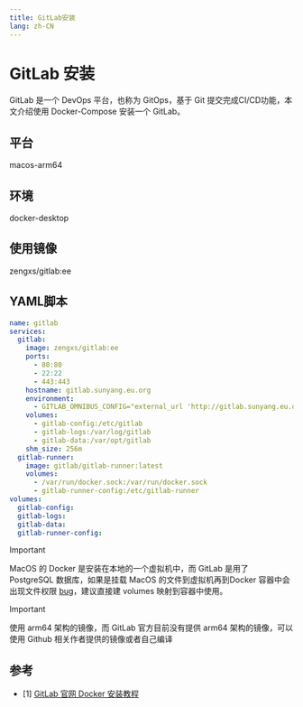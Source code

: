 ```yaml
---
title: GitLab安装
lang: zh-CN
---
```




# GitLab 安装

GitLab 是一个 DevOps 平台，也称为 GitOps，基于 Git 提交完成CI/CD功能，本文介绍使用 Docker-Compose 安装一个 GitLab。

## 平台

macos-arm64

## 环境

docker-desktop

## 使用镜像

zengxs/gitlab:ee

## YAML脚本

```yaml
name: gitlab
services:
  gitlab:
    image: zengxs/gitlab:ee
    ports:
      - 80:80
      - 22:22
      - 443:443
    hostname: gitlab.sunyang.eu.org
    environment:
      - GITLAB_OMNIBUS_CONFIG="external_url 'http://gitlab.sunyang.eu.org'"
    volumes:
      - gitlab-config:/etc/gitlab
      - gitlab-logs:/var/log/gitlab
      - gitlab-data:/var/opt/gitlab
    shm_size: 256m
  gitlab-runner:
    image: gitlab/gitlab-runner:latest
    volumes:
      - /var/run/docker.sock:/var/run/docker.sock
      - gitlab-runner-config:/etc/gitlab-runner
volumes:
  gitlab-config:
  gitlab-logs:
  gitlab-data:
  gitlab-runner-config:
```

> [!IMPORTANT]
>
> MacOS 的 Docker 是安装在本地的一个虚拟机中，而 GitLab 是用了 PostgreSQL 数据库，如果是挂载 MacOS 的文件到虚拟机再到Docker 容器中会出现文件权限 [bug](https://github.com/docker/for-mac/issues)，建议直接建 volumes 映射到容器中使用。

> [!IMPORTANT]
>
> 使用 arm64 架构的镜像，而 GitLab 官方目前没有提供 arm64 架构的镜像，可以使用 Github 相关作者提供的镜像或者自己编译

## 参考

- [1]  [GitLab 官网 Docker 安装教程](https://docs.gitlab.com/ee/install/docker.html)
